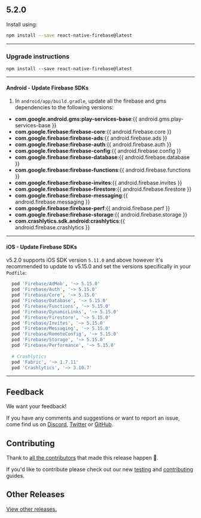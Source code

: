## 5.2.0

Install using:
 
```bash
npm install --save react-native-firebase@latest
```


----

### Upgrade instructions

```
npm install --save react-native-firebase@latest
```

----

#### Android - Update Firebase SDKs

1) In `android/app/build.gradle`, update all the firebase and gms dependencies to the following versions:

- **com.google.android.gms:play-services-base**:{{ android.gms.play-services-base }}
- **com.google.firebase:firebase-core**:{{ android.firebase.core }}
- **com.google.firebase:firebase-ads**:{{ android.firebase.ads }}
- **com.google.firebase:firebase-auth**:{{ android.firebase.auth }}
- **com.google.firebase:firebase-config**:{{ android.firebase.config }}
- **com.google.firebase:firebase-database**:{{ android.firebase.database }}
- **com.google.firebase:firebase-functions**:{{ android.firebase.functions }}
- **com.google.firebase:firebase-invites**:{{ android.firebase.invites }}
- **com.google.firebase:firebase-firestore**:{{ android.firebase.firestore }}
- **com.google.firebase:firebase-messaging**:{{ android.firebase.messaging }}
- **com.google.firebase:firebase-perf**:{{ android.firebase.perf }}
- **com.google.firebase:firebase-storage**:{{ android.firebase.storage }}
- **com.crashlytics.sdk.android:crashlytics**:{{ android.firebase.crashlytics }}

----

#### iOS - Update Firebase SDKs

v5.2.0 supports iOS SDK version `5.11.0` and above however it's recommended to update to v5.15.0 and set the versions specifically in your `Podfile`:

```ruby
  pod 'Firebase/AdMob', '~> 5.15.0'
  pod 'Firebase/Auth', '~> 5.15.0'
  pod 'Firebase/Core', '~> 5.15.0'
  pod 'Firebase/Database', '~> 5.15.0'
  pod 'Firebase/Functions', '~> 5.15.0'
  pod 'Firebase/DynamicLinks', '~> 5.15.0'
  pod 'Firebase/Firestore', '~> 5.15.0'
  pod 'Firebase/Invites', '~> 5.15.0'
  pod 'Firebase/Messaging', '~> 5.15.0'
  pod 'Firebase/RemoteConfig', '~> 5.15.0'
  pod 'Firebase/Storage', '~> 5.15.0'
  pod 'Firebase/Performance', '~> 5.15.0'
  
  # Crashlytics
  pod 'Fabric', '~> 1.7.11'
  pod 'Crashlytics', '~> 3.10.7'
```

----

## Feedback

We want your feedback!

If you have any comments and suggestions or want to report an issue, come find us on [Discord](https://discord.gg/C9aK28N), [Twitter](https://twitter.com/rnfirebase) or [GitHub](https://github.com/invertase/react-native-firebase).

## Contributing

Thank to [all the contributors](https://github.com/invertase/react-native-firebase/graphs/contributors?from=2018-06-28&to=2020-01-01&type=c) that made this release happen 💛. 

If you'd like to contribute please check out our new [testing](https://rnfirebase.io/docs/v5.x.x/testing) and [contributing](https://rnfirebase.io/docs/v5.x.x/contributing) guides.

## Other Releases
        
[View other releases.](/docs/v5.x.x/release-notes)
